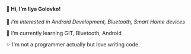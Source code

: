 #### 👋 Hi, I’m Ilya Golovko! 

👀 *I’m interested in Android Development, Bluetooth, Smart Home devices* 
<p>🌱 I’m currently learning GIT, Bluetooth, Android
<p>✨ I'm not a programmer actually but love writing code. 

<!---
IlyaGolovko/IlyaGolovko is a ✨ special ✨ repository because its `README.md` (this file) appears on your GitHub profile.
You can click the Preview link to take a look at your changes.
--->
